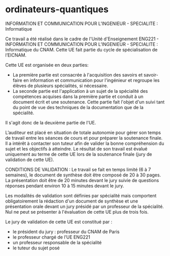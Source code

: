 # ordinateurs-quantiques
INFORMATION ET COMMUNICATION POUR L’INGENIEUR - SPECIALITE : Informatique

Ce travail a été réalisé dans le cadre de l'Unité d'Enseignement ENG221 - INFORMATION ET COMMUNICATION POUR L’INGENIEUR - SPECIALITE : Informatique du CNAM. Cette UE fait partie du cycle de spécialisation de l’EICNAM.

Cette UE est organisée en deux parties:
- La première partie est consacrée à l'acquisition des savoirs et savoir-faire en information et communication pour l'ingénieur et regroupe les élèves de plusieurs spécialités, si nécessaire.
- La seconde partie est l'application à un sujet de la spécialité des compétences acquises dans la première partie et conduit à un document écrit et une soutenance. Cette partie fait l'objet d'un suivi tant du point de vue des techniques de la documentation que de la spécialité.

Il s'agit donc de la deuxième partie de l'UE.

L’auditeur est placé en situation de totale autonomie pour gérer son temps de travail entre les séances de cours et pour préparer la soutenance finale. Il a intérêt à contacter son tuteur afin de valider la bonne compréhension du sujet et les objectifs à atteindre. Le résultat de son travail est évalué uniquement au terme de cette UE lors de la soutenance finale (jury de validation de cette UE).

CONDITIONS DE VALIDATION :
Le travail se fait en temps limité (6 à 7 semaines), le document de synthèse doit être composé de 20 à 30 pages. La présentation doit être de 20 minutes devant le jury
suivie de questions réponses pendant environ 10 à 15 minutes devant le jury. 

Les modalités de validation sont définies par spécialité mais comportent obligatoirement la rédaction d'un document de synthèse et une présentation orale devant un jury présidé par un professeur de la spécialité.
Nul ne peut se présenter à l'évaluation de cette UE plus de trois fois.

Le jury de validation de cette UE est constitué par :
- le président du jury : professeur du CNAM de Paris
- le professeur chargé de l’UE ENG221
- un professeur responsable de la spécialité
- le tuteur du sujet posé
